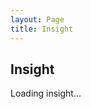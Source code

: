 ```yaml
---
layout: Page
title: Insight
---
```

<h2 id="topic">Insight</h2>
<div id="insight">Loading insight...</div>
<script src="/assets/js/insight.js"></script>
